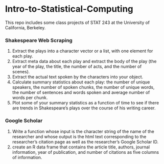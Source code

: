 # Intro-to-Statistical-Computing
This repo includes some class projects of STAT 243 at the University of California, Berkeley.

### Shakespeare Web Scraping
1. Extract the plays into a character vector or a list, with one element for each play.
2. Extract meta data about each play and extract the body of the play (the year of the play, the title, the number of acts, and the number of scenes).
3. Extract the actual text spoken by the characters into your object.
4. Calculate summary statistics about each play: the number of unique speakers, the number of spoken chunks, the number of unique words, the number of sentences and words spoken and average number of words per chunk.
5. Plot some of your summary statistics as a function of time to see if there are trends in Shakespeare’s plays over the course of his writing career.

### Google Scholar
1. Write a function whose input is the character string of the name of the researcher and whose output is the html text corresponding to the researcher’s citation page as well as the researcher’s Google Scholar ID.
2. create an R data frame that contains the article title, authors, journal information, year of publication, and number of citations as five columns of information.

